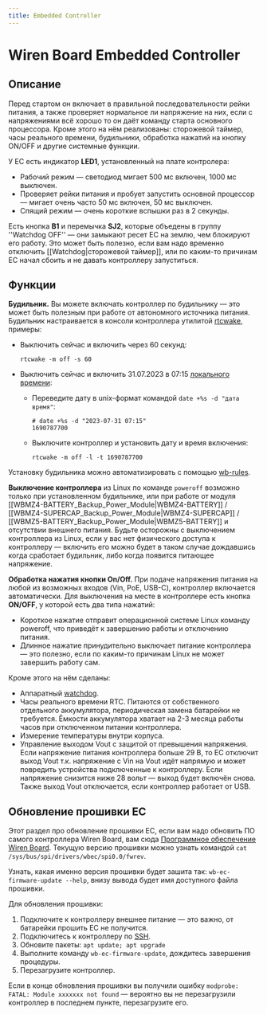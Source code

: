 ```yaml
---
title: Embedded Controller
---
```


# Wiren Board Embedded Controller

## Описание

Перед стартом он включает в правильной последовательности рейки питания, а также проверяет нормальное ли напряжение на них, если с напряжениями всё хорошо то он даёт команду старта основного процессора.
Кроме этого на нём реализованы: сторожевой таймер, часы реального времени, будильники, обработка нажатий на кнопку ON/OFF и другие системные функции.

[//]: # (## Индикация и отключение)

[//]: # ([[Image: Wiren Board EC LED1.jpg|200px|thumb|right|Индикатор Embedded Controller]])

У EC есть индикатор **LED1**, установленный на плате контролера:

* Рабочий режим — светодиод мигает 500 мс включен, 1000 мс выключен.
* Проверяет рейки питания и пробует запустить основной процессор — мигает очень часто 50 мс включен, 50 мс выключен.
* Спящий режим — очень короткие вспышки раз в 2 секунды.

Есть кнопка **B1** и перемычка **SJ2**, которые объедены в группу ''Watchdog OFF'' — они замыкают ресет EC на землю, чем блокируют его работу. Это может быть полезно, если вам надо временно отключить [[Watchdog|сторожевой таймер]], или по каким-то причинам EC начал сбоить и не давать контроллеру запуститься.

## Функции

**Будильник.** Вы можете включать контроллер по будильнику — это может быть полезным при работе от автономного источника питания. Будильник настраивается в консоли контроллера утилитой [rtcwake](https://manpages.debian.org/testing/util-linux/rtcwake.8.en.html), примеры:

* Выключить сейчас и включить через 60 секунд:
    ```
    rtcwake -m off -s 60
    ```
* Выключить сейчас и включить 31.07.2023 в 07:15 [локального времени](../howto/datetime.md):

  * Переведите дату в unix-формат командой `date +%s -d "дата время"`:
       ```
       # date +%s -d "2023-07-31 07:15"
       1690787700
       ```
  * Выключите контроллер и установить дату и время включения:
     ```
     rtcwake -m off -l -t 1690787700
     ```

Установку будильника можно автоматизировать с помощью [wb-rules](../components/wb-rules.md).

**Выключение контроллера** из Linux по команде `poweroff` возможно только при установленном будильнике, или при работе от модуля [[WBMZ4-BATTERY_Backup_Power_Module|WBMZ4-BATTERY]] / [[WBMZ4-SUPERCAP_Backup_Power_Module|WBMZ4-SUPERCAP]] / [[WBMZ5-BATTERY_Backup_Power_Module|WBMZ5-BATTERY]] и отсутствии внешнего питания. Будьте осторожны с выключением контроллера из Linux, если у вас нет физического доступа к контроллеру — включить его можно будет в таком случае дождавшись когда сработает будильник, либо когда появится питающее напряжение.

**Обработка нажатия кнопки On/Off.** При подаче напряжения питания на любой из возможных входов (Vin, PoE, USB-C), контроллер включается автоматически. Для выключения на месте в контроллере есть кнопка **ON/OFF**, у которой есть два типа нажатий:
* Короткое нажатие отправит операционной системе Linux команду poweroff, что приведёт к завершению работы и отключению питания.
* Длинное нажатие принудительно выключает питание контроллера — это полезно, если по каким-то причинам Linux не может завершить работу сам.

Кроме этого на нём сделаны:
* Аппаратный [watchdog](../components/watchdog.md).
* Часы реального времени RTC. Питаются от собственного отдельного аккумулятора, периодическая замена батарейки не требуется. Ёмкости аккумулятора хватает на 2-3 месяца работы часов при отключенном питании контроллера.
* Измерение температуры внутри корпуса.
* Управление выходом Vout с защитой от превышения напряжения. Если напряжение питания контроллера больше 29 В, то EC отключит выход Vout т.к. напряжение с Vin на Vout идёт напрямую и может повредить устройства подключенные к контроллеру. Если напряжение снизится ниже 28 вольт — выход будет включён снова. Также выход Vout отключается, если контроллер работает от USB.

## Обновление прошивки EC
Этот раздел про обновление прошивки EC, если вам надо обновить ПО самого контроллера Wiren Board, вам сюда [Программное обеспечение Wiren Board](../components/software.md).
Текущую версию прошивки можно узнать командой `cat /sys/bus/spi/drivers/wbec/spi0.0/fwrev`.

Узнать, какая именно версия прошивки будет зашита так: `wb-ec-firmware-update --help`, внизу вывода будет имя доступного файла прошивки.

Для обновления прошивки:
1. Подключите к контроллеру внешнее питание — это важно, от батарейки прошить EC не получится. 
2. Подключитесь к контроллеру по [SSH](../howto/ssh.md). 
3. Обновите пакеты: `apt update; apt upgrade`
4. Выполните команду `wb-ec-firmware-update`, дождитесь завершения процедуры. 
5. Перезагрузите контроллер.

Если в конце обновления прошивки вы получили ошибку `modprobe: FATAL: Module xxxxxxx not found` — вероятно вы не перезагрузили контроллер в последнем пункте, перезагрузите его.
